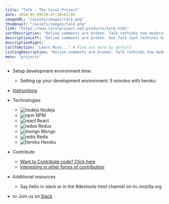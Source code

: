 ```yaml
---
title: "Talk - The Coral Project"
date: 2018-05-09T20:47:18+03:00
imageURL: "/assets/images/talk.png"
thumbnail: "/assets/images/talk.png"
link: "https://www.coralproject.net/products/talk.html"
sortDescription: "Online comments are broken. Talk rethinks how moderation, comment display and online conversation function."
descriptionLeft: "Online comments are broken. Our Talk tool rethinks how moderation, comment display, and online conversation function, creating the opportunity for safer, smarter discussions around your work."
descriptionRight:
callToAction: "Learn More..." # Find out more by default
listingDescription: "Online comments are broken. Talk rethinks how moderation, comment display and online conversation function."# The description of the project for the project listing, if no description is provided the content of the sortDescription will be used
menu: "projects"
---
```


- Setup development environment time:

  - Setting up your development environment: 5 minutes with heroku

* [Instructions](https://github.com/coralproject/talk)

* Technologies

  - ![nodejs](/assets/images/nodejs.png) Nodejs
  - ![npm](/assets/images/npm.png) NPM
  - ![react](/assets/images/react.png) React
  - ![redux](/assets/images/redux.png) Redux
  - ![mongo](/assets/images/mongo-logo.png) Mongo
  - ![redis](/assets/images/redis-logo.png) Redis
  - ![heroku](/assets/images/heroku-logo.png) Heroku

* Contribute

  - [Want to Contribute code? Click here](https://github.com/coralproject/talk/issues)
  - [Interesting in other forms of contribution](https://www.coralproject.net/contribute.html)

* Additional resources

  - Say hello in slack or in the #devtools-html channel on irc.mozilla.org

- or Join us on [Slack](https://devtools-html-slack.herokuapp.com/)
